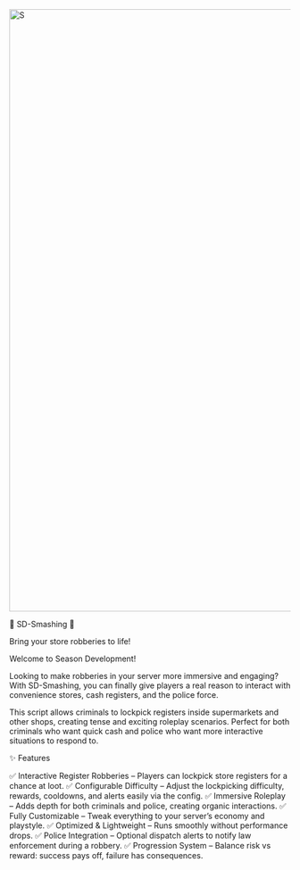 <img width="1920" height="1080" alt="S" src="https://github.com/user-attachments/assets/fcd6cf60-0f15-40d0-9883-e4b0dcb21f87" />


🚨 SD-Smashing 🚨

Bring your store robberies to life!

Welcome to Season Development!

Looking to make robberies in your server more immersive and engaging?
With SD-Smashing, you can finally give players a real reason to interact with convenience stores, cash registers, and the police force.

This script allows criminals to lockpick registers inside supermarkets and other shops, creating tense and exciting roleplay scenarios. Perfect for both criminals who want quick cash and police who want more interactive situations to respond to.

✨ Features

✅ Interactive Register Robberies – Players can lockpick store registers for a chance at loot.
✅ Configurable Difficulty – Adjust the lockpicking difficulty, rewards, cooldowns, and alerts easily via the config.
✅ Immersive Roleplay – Adds depth for both criminals and police, creating organic interactions.
✅ Fully Customizable – Tweak everything to your server’s economy and playstyle.
✅ Optimized & Lightweight – Runs smoothly without performance drops.
✅ Police Integration – Optional dispatch alerts to notify law enforcement during a robbery.
✅ Progression System – Balance risk vs reward: success pays off, failure has consequences.
